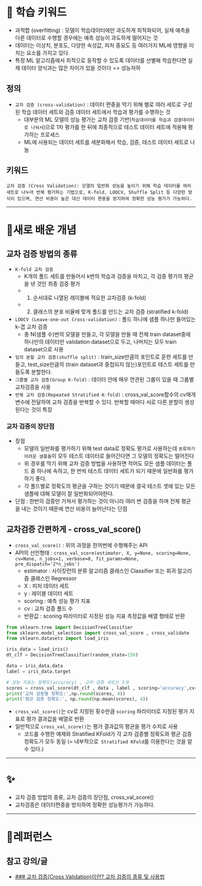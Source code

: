 # 🚀 학습 키워드

- 과적합 (overfitting) : 모델이 학습데이터에만 과도하게 최적화되어, 실제 예측을 다른 데이터로 수행할 경우에는 예측 성능이 과도하게 떨어지는 것
- 데이터는 이상치, 분포도, 다양한 속성값, 피처 중요도 등 여러가지 ML에 영향을 미치는 요소를 가지고 있다.
- 특정 ML 알고리즘에서 최적으로 동작할 수 있도록 데이터를 선별해 학습한다면 실제 데이터 양식과는 많은 차이가 있을 것이다 => 성능저하

## 정의
- `교차 검증 (cross-validation)` : 데이터 편중을 막기 위해 별로 여러 세트로 구성된 학습 데이터 세트와 검증 데이터 세트에서 학습과 평가를 수행하는 것
	- 대부분의 ML 모델의 성능 평가는 교차 검증 기반(`학습데이터를 학습과 검증데이터로 나눠서`)으로 1차 평가를 한 뒤에 최종적으로 테스트 데이터 세트에 적용해 평가하는 프로세스
	- ML에 사용되는 데이터 세트를 세분화해서 학습, 검증, 테스트 데이터 세트로 나눔

## 키워드 
`교차 검증 (Cross Validation): 모델의 일반화 성능을 높이기 위해 학습 데이터를 여러 세트로 나누어 반복 평가하는 기법으로, K-fold, LOOCV, Shuffle Split 등 다양한 방식이 있으며, 연산 비용이 높은 대신 데이터 편중을 방지하여 정확한 성능 평가가 가능하다.`

---

# 📝새로 배운 개념

## 교차 검증 방법의 종류
- `K-fold 교차 검증`
	- K개의 폴드 세트를 만들어서 k번의 학습과 검증을 마치고, 각 검증 평가의 평균을 낸 것인 최종 검증 평가
	- 1. 순서대로 나열된 레이블에 적요한 교차검증 (k-fold)
	- 2. 클래스의 분포 비율에 맞게 폴드를 만드는 교차 검증 (stratified k-fold)
- `LOOCV (Leave-one-out Cross-validation)` : 폴드 하나에 샘플 하나만 들어있는 k-겹 교차 검증
	- 총 N(샘플 수)번의 모델을 만들고, 각 모델을 만들 때 전체 train dataset중에 하나만의 데이터만 validation dataset으로 두고, 나머지는 모두 train dataset으로 사용
- `임의 분할 교차 검증(shuffle split)` : train_size만큼의 포인트로 훈련 세트를 만들고, test_size만큼의 (train dataset과 중첩되지 않는)포인트로 테스트 세트를 만들도록 분할한다.
- `그룹별 교차 검증(Group K-fold)` : 데이터 안에 매우 연관된 그룹이 있을 때 그룹별 교차검증을 사용
- `반복 교차 검증(Repeated Stratified K-fold)` : cross_val_score함수의 cv매개변수에 전달하여 교차 검증을 반복할 수 있다. 반복할 때마다 서로 다른 분할이 생성된다는 것이 특징

### 교차 검증의 장단점
- 장점
	- 모델의 일반화를 평가하기 위해 test data로 정확도 평가로 사용하는데 `분류하기 어려운 샘플들`이 모두 테스트 데이터로 들어간다면 그 모델의 정확도는 떨어진다
	- 위 경우를 막기 위해 교차 검증 방법을 사용하면 적어도 모든 샘플 데이터는 폴드 중 하나에 속하고, 한 번씩 테스트 데이터 세트가 되기 때문에 일반화를 평가하기 좋다.
	- 각 폴드별로 정확도의 평균을 구하는 것이기 때문에 결국 테스트 셋에 있는 모든 샘플에 대해 모델이 잘 일반화되어야한다.
- 단점 : 한번의 검증만 거쳐서 평가하는 것이 아니라 여러 번 검증을 하며 전체 평균을 내는 것이기 때문에 연산 비용이 늘어난다는 단점

## 교차검증 간편하게 - cross_val_score()

- `cross_val_score()` : 위의 과정을 한꺼번에 수행해주는 API
- API의 선언형태 : `cross_val_score(estimator, X, y=None, scoring=None, cv=None, n_jobs=1, verbose=0, fit_params=None, pre_dispatch='2*n_jobs')`
	- estimator : 사이킷런의 분류 알고리즘 클래스인 Classifier 또는 회귀 알고리즘 클래스인 Regressor
	- X : 피처 데이터 세트
	- y : 레이블 데이터 세트
	- scoring : 예측 성능 평가 지표
	- cv : 교차 검증 폴드 수
	- 반환값 : scoring 파라미터로 지정된 성능 지표 측정값을 배열 형태로 반환

```python
from sklearn.tree import DecisionTreeClassifier
from sklearn.model_selection import cross_val_score , cross_validate
from sklearn.datasets import load_iris

iris_data = load_iris()
dt_clf = DecisionTreeClassifier(random_state=156)

data = iris_data.data
label = iris_data.target

# 성능 지표는 정확도(accuracy) , 교차 검증 세트는 3개
scores = cross_val_score(dt_clf , data , label , scoring='accuracy',cv=3)
print('교차 검증별 정확도:',np.round(scores, 4))
print('평균 검증 정확도:', np.round(np.mean(scores), 4))
```

- `cross_val_score()`는 cv로 지정된 횟수만큼 `scoring` 파라미터로 지정된 평가 지표로 평가 결과값을 배열로 반환
- 일반적으로 `cross_val_score()`는 평가 결과값의 평균을 평가 수치로 사용
	- 코드를 수행한 예제와 Stratified KFold가 각 교차 검증별 정확도와 평균 검증 정확도가 모두 동일 (= 내부적으로` Stratified KFold`를 이용한다는 것을 알 수 있다.)
---

# ✨
- 교차 검증 방법의 종류, 교차 검증의 장단점, cross_val_score()
- 교차검증은 데이터편중을 방지하여 정확한 성능평가가 가능하다.

---
# 🔗레퍼런스

## 참고 강의/글

- [### 교차 검증(Cross Validation)이란? 교차 검증의 종류 및 사용법](https://day-to-day.tistory.com/32)


